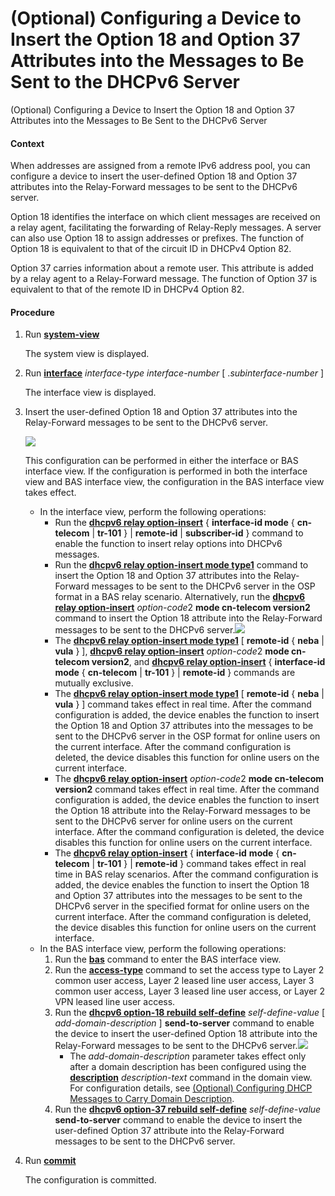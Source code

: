 (Optional) Configuring a Device to Insert the Option 18 and Option 37 Attributes into the Messages to Be Sent to the DHCPv6 Server
==================================================================================================================================

(Optional) Configuring a Device to Insert the Option 18 and Option 37 Attributes into the Messages to Be Sent to the DHCPv6 Server

#### Context

When addresses are assigned from a remote IPv6 address pool, you can configure a device to insert the user-defined Option 18 and Option 37 attributes into the Relay-Forward messages to be sent to the DHCPv6 server.

Option 18 identifies the interface on which client messages are received on a relay agent, facilitating the forwarding of Relay-Reply messages. A server can also use Option 18 to assign addresses or prefixes. The function of Option 18 is equivalent to that of the circuit ID in DHCPv4 Option 82.

Option 37 carries information about a remote user. This attribute is added by a relay agent to a Relay-Forward message. The function of Option 37 is equivalent to that of the remote ID in DHCPv4 Option 82.


#### Procedure

1. Run [**system-view**](cmdqueryname=system-view)
   
   
   
   The system view is displayed.
2. Run [**interface**](cmdqueryname=interface) *interface-type* *interface-number* [ .*subinterface-number* ]
   
   
   
   The interface view is displayed.
3. Insert the user-defined Option 18 and Option 37 attributes into the Relay-Forward messages to be sent to the DHCPv6 server.
   
   ![](../../../../public_sys-resources/note_3.0-en-us.png) 
   
   This configuration can be performed in either the interface or BAS interface view. If the configuration is performed in both the interface view and BAS interface view, the configuration in the BAS interface view takes effect.
   
   
   
   * In the interface view, perform the following operations:
     + Run the [**dhcpv6 relay option-insert**](cmdqueryname=dhcpv6+relay+option-insert) { **interface-id mode** { **cn-telecom** | **tr-101** } | **remote-id** | **subscriber-id** } command to enable the function to insert relay options into DHCPv6 messages.
     + Run the [**dhcpv6 relay option-insert mode type1**](cmdqueryname=dhcpv6+relay+option-insert+mode+type1) command to insert the Option 18 and Option 37 attributes into the Relay-Forward messages to be sent to the DHCPv6 server in the OSP format in a BAS relay scenario. Alternatively, run the [**dhcpv6 relay option-insert**](cmdqueryname=dhcpv6+relay+option-insert) *option-code*2 **mode cn-telecom version2** command to insert the Option 18 attribute into the Relay-Forward messages to be sent to the DHCPv6 server.![](../../../../public_sys-resources/note_3.0-en-us.png) 
     + The [**dhcpv6 relay option-insert mode type1**](cmdqueryname=dhcpv6+relay+option-insert+mode+type1) [ **remote-id** { **neba** | **vula** } ], [**dhcpv6 relay option-insert**](cmdqueryname=dhcpv6+relay+option-insert) *option-code*2 **mode cn-telecom version2**,  and [**dhcpv6 relay option-insert**](cmdqueryname=dhcpv6+relay+option-insert) { **interface-id** **mode** { **cn-telecom** | **tr-101** } | **remote-id** } commands are mutually exclusive.
     + The [**dhcpv6 relay option-insert mode type1**](cmdqueryname=dhcpv6+relay+option-insert+mode+type1) [ **remote-id** { **neba** | **vula** } ] command takes effect in real time. After the command configuration is added, the device enables the function to insert the Option 18 and Option 37 attributes into the messages to be sent to the DHCPv6 server in the OSP format for online users on the current interface. After the command configuration is deleted, the device disables this function for online users on the current interface.
     + The [**dhcpv6 relay option-insert**](cmdqueryname=dhcpv6+relay+option-insert) *option-code*2 **mode cn-telecom version2** command takes effect in real time. After the command configuration is added, the device enables the function to insert the Option 18 attribute into the Relay-Forward messages to be sent to the DHCPv6 server for online users on the current interface. After the command configuration is deleted, the device disables this function for online users on the current interface.
     + The [**dhcpv6 relay option-insert**](cmdqueryname=dhcpv6+relay+option-insert) { **interface-id** **mode** { **cn-telecom** | **tr-101** } | **remote-id** } command takes effect in real time in BAS relay scenarios. After the command configuration is added, the device enables the function to insert the Option 18 and Option 37 attributes into the messages to be sent to the DHCPv6 server in the specified format for online users on the current interface. After the command configuration is deleted, the device disables this function for online users on the current interface.
   * In the BAS interface view, perform the following operations:
     1. Run the [**bas**](cmdqueryname=bas) command to enter the BAS interface view.
     2. Run the [**access-type**](cmdqueryname=access-type) command to set the access type to Layer 2 common user access, Layer 2 leased line user access, Layer 3 common user access, Layer 3 leased line user access, or Layer 2 VPN leased line user access.
     3. Run the [**dhcpv6 option-18 rebuild self-define**](cmdqueryname=dhcpv6+option-18+rebuild+self-define) *self-define-value* [ *add-domain-description* ] **send-to-server** command to enable the device to insert the user-defined Option 18 attribute into the Relay-Forward messages to be sent to the DHCPv6 server.![](../../../../public_sys-resources/note_3.0-en-us.png) 
        + The *add-domain-description* parameter takes effect only after a domain description has been configured using the [**description**](cmdqueryname=description) *description-text* command in the domain view. For configuration details, see [(Optional) Configuring DHCP Messages to Carry Domain Description](dc_ne_aaa_cfg_1124.html).
     4. Run the [**dhcpv6 option-37 rebuild self-define**](cmdqueryname=dhcpv6+option-37+rebuild+self-define) *self-define-value* **send-to-server** command to enable the device to insert the user-defined Option 37 attribute into the Relay-Forward messages to be sent to the DHCPv6 server.
4. Run [**commit**](cmdqueryname=commit)
   
   
   
   The configuration is committed.